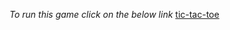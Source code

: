_To run this game click on the below link_
[tic-tac-toe](https://basic-tic-tac-toe21.herokuapp.com/)
